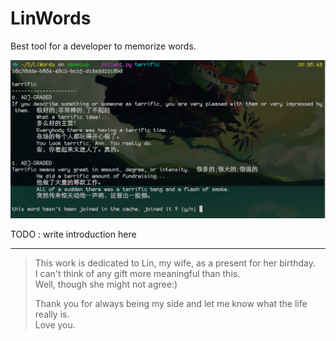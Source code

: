 # LinWords
Best tool for a developer to memorize words.

![Alt text](/terrific.png?raw=true "Optional Title")

TODO : write introduction here


---------------
> This work is dedicated to Lin, my wife, as a present for her birthday.   
> I can't think of any gift more meaningful than this.    
> Well, though she might not agree:)   
>  
> Thank you for always being my side and let me know what the life really is.   
> Love you.
